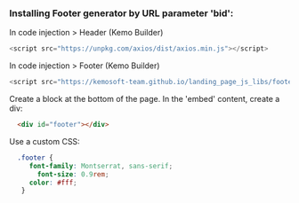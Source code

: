 
### Installing Footer generator by URL parameter 'bid':

In code injection > Header (Kemo Builder)

```js
<script src="https://unpkg.com/axios/dist/axios.min.js"></script>
```

In code injection > Footer (Kemo Builder)

```js
<script src="https://kemosoft-team.github.io/landing_page_js_libs/footerBrandInfo.js"></script>
```

Create a block at the bottom of the page. In the 'embed' content, create a div:
```html
  <div id="footer"></div>
```

Use a custom CSS:
```css
  .footer {
  	 font-family: Montserrat, sans-serif;
	   font-size: 0.9rem;
  	 color: #fff;
   }
```







